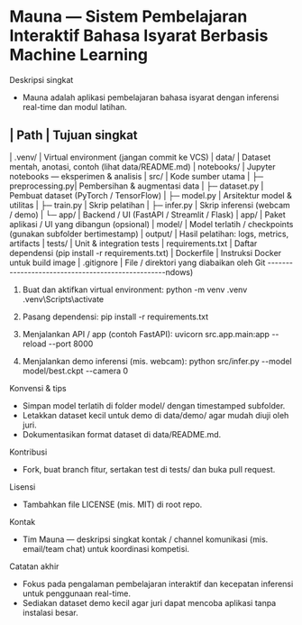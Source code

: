 # Mauna — Sistem Pembelajaran Interaktif Bahasa Isyarat Berbasis Machine Learning

Deskripsi singkat
- Mauna adalah aplikasi pembelajaran bahasa isyarat dengan inferensi real-time dan modul latihan.

| Path                 | Tujuan singkat
--------------------------------------------------
| .venv/               | Virtual environment (jangan commit ke VCS)
| data/                | Dataset mentah, anotasi, contoh (lihat data/README.md)
| notebooks/           | Jupyter notebooks — eksperimen & analisis
| src/                 | Kode sumber utama
|   ├─ preprocessing.py| Pembersihan & augmentasi data
|   ├─ dataset.py      | Pembuat dataset (PyTorch / TensorFlow)
|   ├─ model.py        | Arsitektur model & utilitas
|   ├─ train.py        | Skrip pelatihan
|   ├─ infer.py        | Skrip inferensi (webcam / demo)
|   └─ app/            | Backend / UI (FastAPI / Streamlit / Flask)
| app/                 | Paket aplikasi / UI yang dibangun (opsional)
| model/               | Model terlatih / checkpoints (gunakan subfolder bertimestamp)
| output/              | Hasil pelatihan: logs, metrics, artifacts
| tests/               | Unit & integration tests
| requirements.txt     | Daftar dependensi (pip install -r requirements.txt)
| Dockerfile           | Instruksi Docker untuk build image
| .gitignore           | File / direktori yang diabaikan oleh Git
--------------------------------------------------ndows)
1. Buat dan aktifkan virtual environment:
   python -m venv .venv
   .venv\Scripts\activate

2. Pasang dependensi:
   pip install -r requirements.txt

3. Menjalankan API / app (contoh FastAPI):
   uvicorn src.app.main:app --reload  --port 8000

4. Menjalankan demo inferensi (mis. webcam):
   python src/infer.py --model model/best.ckpt --camera 0

Konvensi & tips
- Simpan model terlatih di folder model/ dengan timestamped subfolder.
- Letakkan dataset kecil untuk demo di data/demo/ agar mudah diuji oleh juri.
- Dokumentasikan format dataset di data/README.md.

Kontribusi
- Fork, buat branch fitur, sertakan test di tests/ dan buka pull request.

Lisensi
- Tambahkan file LICENSE (mis. MIT) di root repo.

Kontak
- Tim Mauna — deskripsi singkat kontak / channel komunikasi (mis. email/team chat) untuk koordinasi kompetisi.

Catatan akhir
- Fokus pada pengalaman pembelajaran interaktif dan kecepatan inferensi untuk penggunaan real-time.
- Sediakan dataset demo kecil agar juri dapat mencoba aplikasi tanpa instalasi besar.
